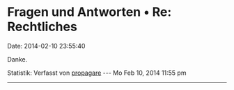 Fragen und Antworten • Re: Rechtliches
======================================

Date: 2014-02-10 23:55:40

Danke.

Statistik: Verfasst von
[propagare](http://forum.yacy-websuche.de/memberlist.php?mode=viewprofile&u=9360)
--- Mo Feb 10, 2014 11:55 pm

------------------------------------------------------------------------
